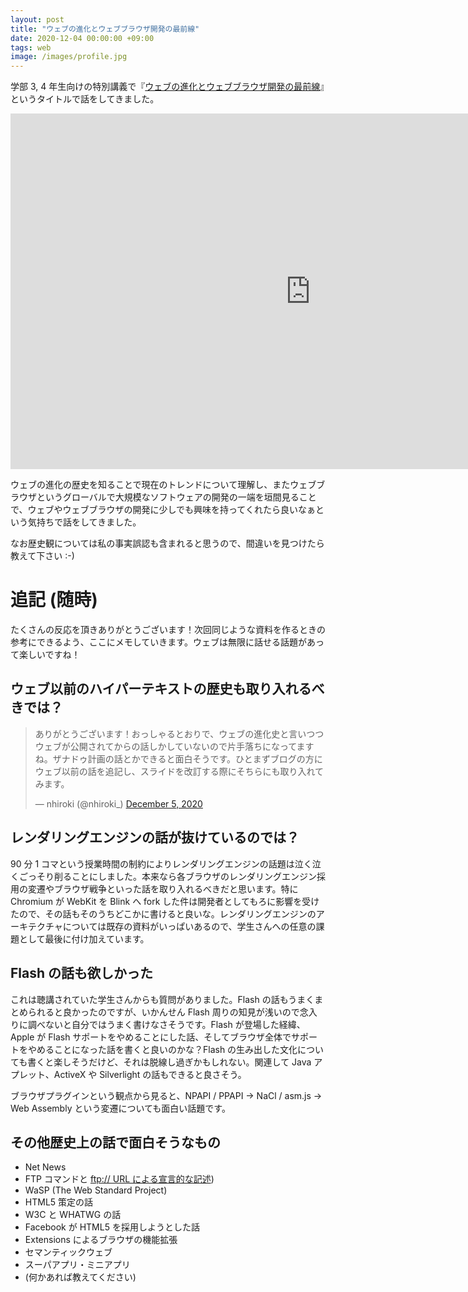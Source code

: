 ```yaml
---
layout: post
title: "ウェブの進化とウェブブラウザ開発の最前線"
date: 2020-12-04 00:00:00 +09:00
tags: web
image: /images/profile.jpg
---
```


学部 3, 4 年生向けの特別講義で『[ウェブの進化とウェブブラウザ開発の最前線](https://docs.google.com/presentation/d/e/2PACX-1vQA7761ZtEk8uqs6wQ3sOsXo2B-IGpsvRHHftseFDoPTcE4Jq0TPCuX92GrLeL0D4wkJNhUk0jVxE3V/pub?start=false&loop=false&delayms=3000)』というタイトルで話をしてきました。

<div class="youtube"><iframe src="https://docs.google.com/presentation/d/e/2PACX-1vQA7761ZtEk8uqs6wQ3sOsXo2B-IGpsvRHHftseFDoPTcE4Jq0TPCuX92GrLeL0D4wkJNhUk0jVxE3V/embed?start=false&loop=false&delayms=3000" frameborder="0" width="960" height="569" allowfullscreen="true" mozallowfullscreen="true" webkitallowfullscreen="true"></iframe></div>

ウェブの進化の歴史を知ることで現在のトレンドについて理解し、またウェブブラウザというグローバルで大規模なソフトウェアの開発の一端を垣間見ることで、ウェブやウェブブラウザの開発に少しでも興味を持ってくれたら良いなぁという気持ちで話をしてきました。

なお歴史観については私の事実誤認も含まれると思うので、間違いを見つけたら教えて下さい :-)

# 追記 (随時)

たくさんの反応を頂きありがとうございます！次回同じような資料を作るときの参考にできるよう、ここにメモしていきます。ウェブは無限に話せる話題があって楽しいですね！

## ウェブ以前のハイパーテキストの歴史も取り入れるべきでは？

<blockquote class="twitter-tweet"><p lang="ja" dir="ltr">ありがとうございます！おっしゃるとおりで、ウェブの進化史と言いつつウェブが公開されてからの話しかしていないので片手落ちになってますね。ザナドゥ計画の話とかできると面白そうです。ひとまずブログの方にウェブ以前の話を追記し、スライドを改訂する際にそちらにも取り入れてみます。</p>&mdash; nhiroki (@nhiroki_) <a href="https://twitter.com/nhiroki_/status/1335034990023778304?ref_src=twsrc%5Etfw">December 5, 2020</a></blockquote> <script async src="https://platform.twitter.com/widgets.js" charset="utf-8"></script>

## レンダリングエンジンの話が抜けているのでは？

90 分 1 コマという授業時間の制約によりレンダリングエンジンの話題は泣く泣くごっそり削ることにしました。本来なら各ブラウザのレンダリングエンジン採用の変遷やブラウザ戦争といった話を取り入れるべきだと思います。特に Chromium が WebKit を Blink へ fork した件は開発者としてもろに影響を受けたので、その話もそのうちどこかに書けると良いな。レンダリングエンジンのアーキテクチャについては既存の資料がいっぱいあるので、学生さんへの任意の課題として最後に付け加えています。

## Flash の話も欲しかった

これは聴講されていた学生さんからも質問がありました。Flash の話もうまくまとめられると良かったのですが、いかんせん Flash 周りの知見が浅いので念入りに調べないと自分ではうまく書けなさそうです。Flash が登場した経緯、Apple が Flash サポートをやめることにした話、そしてブラウザ全体でサポートをやめることになった話を書くと良いのかな？Flash の生み出した文化についても書くと楽しそうだけど、それは脱線し過ぎかもしれない。関連して Java アプレット、ActiveX や Silverlight の話もできると良さそう。

ブラウザプラグインという観点から見ると、NPAPI / PPAPI → NaCl / asm.js → Web Assembly という変遷についても面白い話題です。

## その他歴史上の話で面白そうなもの

- Net News
- FTP コマンドと [ftp:// URL による宣言的な記述](https://twitter.com/naka_aki_spl/status/1335390489936240640))
- WaSP (The Web Standard Project)
- HTML5 策定の話
- W3C と WHATWG の話
- Facebook が HTML5 を採用しようとした話
- Extensions によるブラウザの機能拡張
- セマンティックウェブ
- スーパアプリ・ミニアプリ
- (何かあれば教えてください)